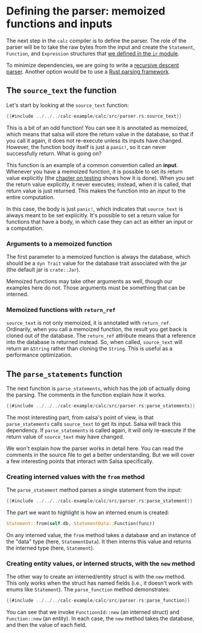 # Defining the parser: memoized functions and inputs

The next step in the `calc` compiler is to define the parser.
The role of the parser will be to take the raw bytes from the input and create the `Statement`, `Function`, and `Expression` structures that [we defined in the `ir` module](./ir.md).

To minimize dependencies, we are going to write a [recursive descent parser][rd].
Another option would be to use a [Rust parsing framework](https://rustrepo.com/catalog/rust-parsing_newest_1).

[rd]: https://en.wikipedia.org/wiki/Recursive_descent_parser

## The `source_text` the function

Let's start by looking at the `source_text` function:

```rust
{{#include ../../../calc-example/calc/src/parser.rs:source_text}}
```

This is a bit of an odd function!
You can see it is annotated as memoized,
which means that salsa will store the return value in the database,
so that if you call it again, it does not re-execute unless its inputs have changed.
However, the function body itself is just a `panic!`, so it can never successfully return.
What is going on?

This function is an example of a common convention called an **input**.
Whenever you have a memoized function, it is possible to set its return value explicitly
(the [chapter on testing](./debug.md) shows how it is done).
When you set the return value explicitly, it never executes;
instead, when it is called, that return value is just returned.
This makes the function into an _input_ to the entire computation.

In this case, the body is just `panic!`,
which indicates that `source_text` is always meant to be set explicitly.
It's possible to set a return value for functions that have a body,
in which case they can act as either an input or a computation.

### Arguments to a memoized function

The first parameter to a memoized function is always the database,
which should be a `dyn Trait` value for the database trait associated with the jar
(the default jar is `crate::Jar`).

Memoized functions may take other arguments as well, though our examples here do not.
Those arguments must be something that can be interned.

### Memoized functions with `return_ref`

`source_text` is not only memoized, it is annotated with `return_ref`.
Ordinarily, when you call a memoized function,
the result you get back is cloned out of the database.
The `return_ref` attribute means that a reference into the database is returned instead.
So, when called, `source_text` will return an `&String` rather than cloning the `String`.
This is useful as a performance optimization.

## The `parse_statements` function

The next function is `parse_statements`, which has the job of actually doing the parsing.
The comments in the function explain how it works.

```rust
{{#include ../../../calc-example/calc/src/parser.rs:parse_statements}}
```

The most interesting part, from salsa's point of view,
is that `parse_statements` calls `source_text` to get its input.
Salsa will track this dependency.
If `parse_statements` is called again, it will only re-execute if the return value of `source_text` may have changed.

We won't explain how the parser works in detail here.
You can read the comments in the source file to get a better understanding.
But we will cover a few interesting points that interact with Salsa specifically.

### Creating interned values with the `from` method

The `parse_statement` method parses a single statement from the input:

```rust
{{#include ../../../calc-example/calc/src/parser.rs:parse_statement}}
```

The part we want to highlight is how an interned enum is created:

```rust
Statement::from(self.db, StatementData::Function(func))
```

On any interned value, the `from` method takes a database and an instance of the "data" type (here, `StatementData`).
It then interns this value and returns the interned type (here, `Statement`).

### Creating entity values, or interned structs, with the `new` method

The other way to create an interned/entity struct is with the `new` method.
This only works when the struct has named fields (i.e., it doesn't work with enums like `Statement`).
The `parse_function` method demonstrates:

```rust
{{#include ../../../calc-example/calc/src/parser.rs:parse_function}}
```

You can see that we invoke `FunctionnId::new` (an interned struct) and `Function::new` (an entity).
In each case, the `new` method takes the database, and then the value of each field.
